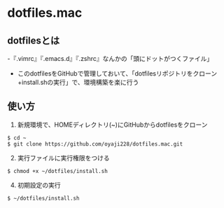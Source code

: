 # dotfiles.mac

## dotfilesとは

-『.vimrc』『.emacs.d』『.zshrc』なんかの「頭にドットがつくファイル」
- このdotfilesをGitHubで管理しておいて、「dotfilesリポジトリをクローン+install.shの実行」で、環境構築を楽に行う

## 使い方
1. 新規環境で、HOMEディレクトリ(~)にGitHubからdotfilesをクローン
```
$ cd ~
$ git clone https://github.com/oyaji228/dotfiles.mac.git
```

2. 実行ファイルに実行権限をつける
```
$ chmod +x ~/dotfiles/install.sh
```

4. 初期設定の実行
```
$ ~/dotfiles/install.sh
```







